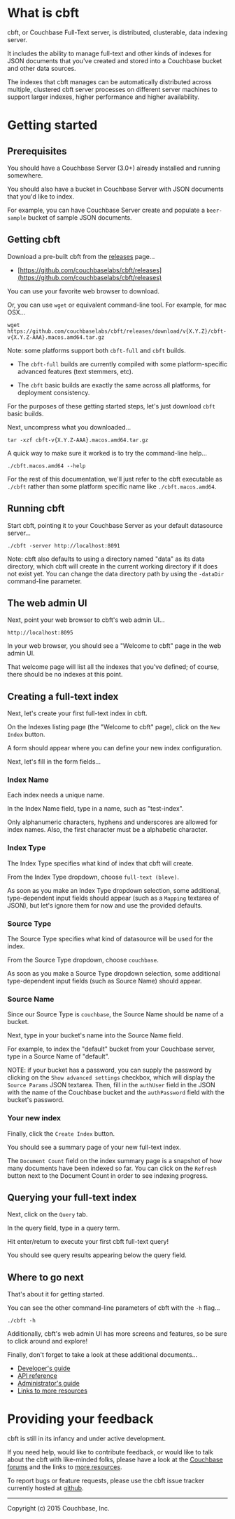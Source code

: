 # What is cbft

cbft, or Couchbase Full-Text server, is distributed, clusterable, data
indexing server.

It includes the ability to manage full-text and other kinds of indexes
for JSON documents that you've created and stored into a Couchbase
bucket and other data sources.

The indexes that cbft manages can be automatically distributed across
multiple, clustered cbft server processes on different server machines
to support larger indexes, higher performance and higher availability.

# Getting started

## Prerequisites

You should have a Couchbase Server (3.0+) already installed and
running somewhere.

You should also have a bucket in Couchbase Server with JSON documents
that you'd like to index.

For example, you can have Couchbase Server create and populate a
```beer-sample``` bucket of sample JSON documents.

## Getting cbft

Download a pre-built cbft from the
[releases](https://github.com/couchbaselabs/cbft/releases) page...

* [https://github.com/couchbaselabs/cbft/releases](https://github.com/couchbaselabs/cbft/releases)

You can use your favorite web browser to download.

Or, you can use ```wget``` or equivalent command-line tool.  For example,
for mac OSX...

    wget https://github.com/couchbaselabs/cbft/releases/download/v{X.Y.Z}/cbft-v{X.Y.Z-AAA}.macos.amd64.tar.gz

Note: some platforms support both ```cbft-full``` and ```cbft```
builds.

- The ```cbft-full``` builds are currently compiled with some
  platform-specific advanced features (text stemmers, etc).

- The ```cbft``` basic builds are exactly the same across all
  platforms, for deployment consistency.

For the purposes of these getting started steps, let's just download
```cbft``` basic builds.

Next, uncompress what you downloaded...

    tar -xzf cbft-v{X.Y.Z-AAA}.macos.amd64.tar.gz

A quick way to make sure it worked is to try the command-line help...

    ./cbft.macos.amd64 --help

For the rest of this documentation, we'll just refer to the cbft
executable as ```./cbft``` rather than some platform specific name
like ```./cbft.macos.amd64```.

## Running cbft

Start cbft, pointing it to your Couchbase Server as your default
datasource server...

    ./cbft -server http://localhost:8091

Note: cbft also defaults to using a directory named "data" as its data
directory, which cbft will create in the current working directory if
it does not exist yet.  You can change the data directory path by
using the ```-dataDir``` command-line parameter.

## The web admin UI

Next, point your web browser to cbft's web admin UI...

    http://localhost:8095

In your web browser, you should see a "Welcome to cbft" page in the
web admin UI.

That welcome page will list all the indexes that you've defined; of
course, there should be no indexes at this point.

## Creating a full-text index

Next, let's create your first full-text index in cbft.

On the Indexes listing page (the "Welcome to cbft" page), click on the
```New Index``` button.

A form should appear where you can define your new index
configuration.

Next, let's fill in the form fields...

### Index Name

Each index needs a unique name.

In the Index Name field, type in a name, such as "test-index".

Only alphanumeric characters, hyphens and underscores are allowed for
index names.  Also, the first character must be a alphabetic
character.

### Index Type

The Index Type specifies what kind of index that cbft will create.

From the Index Type dropdown, choose ```full-text (bleve)```.

As soon as you make an Index Type dropdown selection, some additional,
type-dependent input fields should appear (such as a ```Mapping```
textarea of JSON), but let's ignore them for now and use the provided
defaults.

### Source Type

The Source Type specifies what kind of datasource will be used for the
index.

From the Source Type dropdown, choose ```couchbase```.

As soon as you make a Source Type dropdown selection, some additional
type-dependent input fields (such as Source Name) should
appear.

### Source Name

Since our Source Type is ```couchbase```, the Source Name should be
name of a bucket.

Next, type in your bucket's name into the Source Name field.

For example, to index the "default" bucket from your Couchbase
server, type in a Source Name of "default".

NOTE: if your bucket has a password, you can supply the password by
clicking on the ```Show advanced settings``` checkbox, which will
display the ```Source Params``` JSON textarea.  Then, fill in the
```authUser``` field in the JSON with the name of the Couchbase bucket
and the ```authPassword``` field with the bucket's password.

### Your new index

Finally, click the ```Create Index``` button.

You should see a summary page of your new full-text index.

The ```Document Count``` field on the index summary page is a snapshot
of how many documents have been indexed so far.  You can click on the
```Refresh``` button next to the Document Count in order to see
indexing progress.

## Querying your full-text index

Next, click on the ```Query``` tab.

In the query field, type in a query term.

Hit enter/return to execute your first cbft full-text query!

You should see query results appearing below the query field.

## Where to go next

That's about it for getting started.

You can see the other command-line parameters of cbft with the
```-h``` flag...

    ./cbft -h

Additionally, cbft's web admin UI has more screens and features, so be
sure to click around and explore!

Finally, don't forget to take a look at these additional documents...

* [Developer's guide](dev-guide/overview.md)
* [API reference](api-ref.md)
* [Administrator's guide](admin-guide/overview.md)
* [Links to more resources](links.md)

# Providing your feedback

cbft is still in its infancy and under active development.

If you need help, would like to contribute feedback, or would like to
talk about the cbft with like-minded folks, please have a look at the
[Couchbase forums](https://forums.couchbase.com/) and the links to
[more resources](links.md).

To report bugs or feature requests, please use the cbft issue tracker
currently hosted at
[github](https://github.com/couchbaselabs/cbft/issues).

---

Copyright (c) 2015 Couchbase, Inc.
